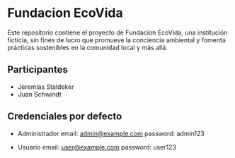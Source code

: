 # Fundacion EcoVida

Este repositorio contiene el proyecto de Fundacion EcoVida, una institución ficticia, sin fines de lucro que promueve la conciencia ambiental y fomenta prácticas sostenibles en la comunidad local y más allá.

## Participantes

- Jeremías Staldeker
- Juan Schwindt

## Credenciales por defecto

- Administrador
 email: admin@example.com
 password: admin123

- Usuario
 email: user@example.com
 password: user123